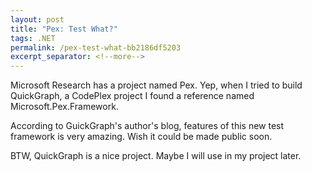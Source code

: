 ```yaml
---
layout: post
title: "Pex: Test What?"
tags: .NET
permalink: /pex-test-what-bb2186df5203
excerpt_separator: <!--more-->
---
```


Microsoft Research has a project named Pex. Yep, when I tried to build QuickGraph, a CodePlex project I found a reference named Microsoft.Pex.Framework.

According to GuickGraph's author's blog, features of this new test framework is very amazing. Wish it could be made public soon.

BTW, QuickGraph is a nice project. Maybe I will use in my project later.
<!--more-->